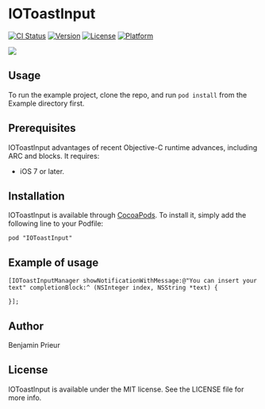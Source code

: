 # IOToastInput

[![CI Status](http://img.shields.io/travis/ibeneb/IOToastInput.svg?style=flat)](https://travis-ci.org/ibeneb/IOToastInput)
[![Version](https://img.shields.io/cocoapods/v/IOToastInput.svg?style=flat)](http://cocoadocs.org/docsets/IOToastInput)
[![License](https://img.shields.io/cocoapods/l/IOToastInput.svg?style=flat)](http://cocoadocs.org/docsets/IOToastInput)
[![Platform](https://img.shields.io/cocoapods/p/IOToastInput.svg?style=flat)](http://cocoadocs.org/docsets/IOToastInput)


![](https://github.com/ibeneb/IOToastInput/blob/master/Preview/Screen%20Shot%201.png)

## Usage

To run the example project, clone the repo, and run `pod install` from the Example directory first.

## Prerequisites

IOToastInput advantages of recent Objective-C runtime advances, including ARC and blocks. It requires:

- iOS 7 or later.

## Installation

IOToastInput is available through [CocoaPods](http://cocoapods.org). To install
it, simply add the following line to your Podfile:

    pod "IOToastInput"

## Example of usage

````objc
[IOToastInputManager showNotificationWithMessage:@"You can insert your text" completionBlock:^ (NSInteger index, NSString *text) {

}];
````

## Author

Benjamin Prieur

## License

IOToastInput is available under the MIT license. See the LICENSE file for more info.

